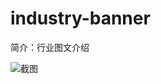 # industry-banner

简介：行业图文介绍

![截图](https://unpkg.com/@icedesign/industry-banner-block/screenshot.png)
